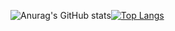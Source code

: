![Anurag's GitHub stats](https://github-readme-stats.vercel.app/api?username=Nyanchl&show_icons=true&theme=tokyonight)[![Top Langs](https://github-readme-stats.vercel.app/api/top-langs/?username=Nyanchl&layout=compact)](https://github.com/anuraghazra/github-readme-stats)
